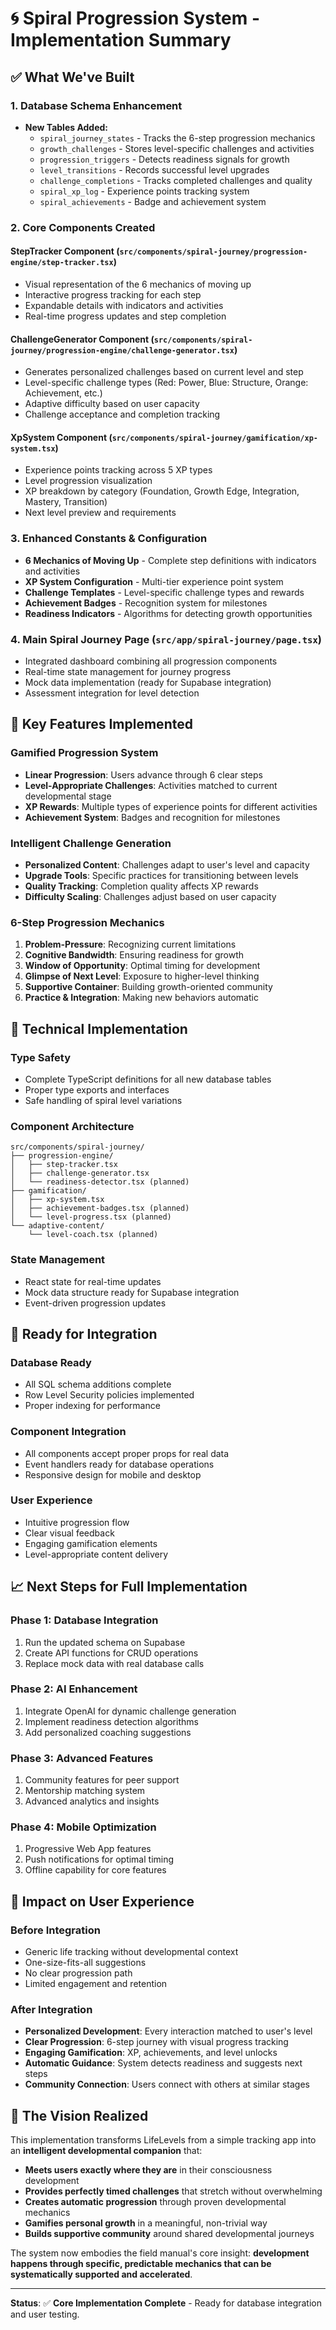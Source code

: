 # 🌀 Spiral Progression System - Implementation Summary

## ✅ **What We've Built**

### **1. Database Schema Enhancement**
- **New Tables Added:**
  - `spiral_journey_states` - Tracks the 6-step progression mechanics
  - `growth_challenges` - Stores level-specific challenges and activities
  - `progression_triggers` - Detects readiness signals for growth
  - `level_transitions` - Records successful level upgrades
  - `challenge_completions` - Tracks completed challenges and quality
  - `spiral_xp_log` - Experience points tracking system
  - `spiral_achievements` - Badge and achievement system

### **2. Core Components Created**

#### **StepTracker Component** (`src/components/spiral-journey/progression-engine/step-tracker.tsx`)
- Visual representation of the 6 mechanics of moving up
- Interactive progress tracking for each step
- Expandable details with indicators and activities
- Real-time progress updates and step completion

#### **ChallengeGenerator Component** (`src/components/spiral-journey/progression-engine/challenge-generator.tsx`)
- Generates personalized challenges based on current level and step
- Level-specific challenge types (Red: Power, Blue: Structure, Orange: Achievement, etc.)
- Adaptive difficulty based on user capacity
- Challenge acceptance and completion tracking

#### **XpSystem Component** (`src/components/spiral-journey/gamification/xp-system.tsx`)
- Experience points tracking across 5 XP types
- Level progression visualization
- XP breakdown by category (Foundation, Growth Edge, Integration, Mastery, Transition)
- Next level preview and requirements

### **3. Enhanced Constants & Configuration**
- **6 Mechanics of Moving Up** - Complete step definitions with indicators and activities
- **XP System Configuration** - Multi-tier experience point system
- **Challenge Templates** - Level-specific challenge types and rewards
- **Achievement Badges** - Recognition system for milestones
- **Readiness Indicators** - Algorithms for detecting growth opportunities

### **4. Main Spiral Journey Page** (`src/app/spiral-journey/page.tsx`)
- Integrated dashboard combining all progression components
- Real-time state management for journey progress
- Mock data implementation (ready for Supabase integration)
- Assessment integration for level detection

## 🎯 **Key Features Implemented**

### **Gamified Progression System**
- **Linear Progression**: Users advance through 6 clear steps
- **Level-Appropriate Challenges**: Activities matched to current developmental stage
- **XP Rewards**: Multiple types of experience points for different activities
- **Achievement System**: Badges and recognition for milestones

### **Intelligent Challenge Generation**
- **Personalized Content**: Challenges adapt to user's level and capacity
- **Upgrade Tools**: Specific practices for transitioning between levels
- **Quality Tracking**: Completion quality affects XP rewards
- **Difficulty Scaling**: Challenges adjust based on user capacity

### **6-Step Progression Mechanics**
1. **Problem-Pressure**: Recognizing current limitations
2. **Cognitive Bandwidth**: Ensuring readiness for growth
3. **Window of Opportunity**: Optimal timing for development
4. **Glimpse of Next Level**: Exposure to higher-level thinking
5. **Supportive Container**: Building growth-oriented community
6. **Practice & Integration**: Making new behaviors automatic

## 🔧 **Technical Implementation**

### **Type Safety**
- Complete TypeScript definitions for all new database tables
- Proper type exports and interfaces
- Safe handling of spiral level variations

### **Component Architecture**
```
src/components/spiral-journey/
├── progression-engine/
│   ├── step-tracker.tsx
│   ├── challenge-generator.tsx
│   └── readiness-detector.tsx (planned)
├── gamification/
│   ├── xp-system.tsx
│   ├── achievement-badges.tsx (planned)
│   └── level-progress.tsx (planned)
└── adaptive-content/
    └── level-coach.tsx (planned)
```

### **State Management**
- React state for real-time updates
- Mock data structure ready for Supabase integration
- Event-driven progression updates

## 🚀 **Ready for Integration**

### **Database Ready**
- All SQL schema additions complete
- Row Level Security policies implemented
- Proper indexing for performance

### **Component Integration**
- All components accept proper props for real data
- Event handlers ready for database operations
- Responsive design for mobile and desktop

### **User Experience**
- Intuitive progression flow
- Clear visual feedback
- Engaging gamification elements
- Level-appropriate content delivery

## 📈 **Next Steps for Full Implementation**

### **Phase 1: Database Integration**
1. Run the updated schema on Supabase
2. Create API functions for CRUD operations
3. Replace mock data with real database calls

### **Phase 2: AI Enhancement**
1. Integrate OpenAI for dynamic challenge generation
2. Implement readiness detection algorithms
3. Add personalized coaching suggestions

### **Phase 3: Advanced Features**
1. Community features for peer support
2. Mentorship matching system
3. Advanced analytics and insights

### **Phase 4: Mobile Optimization**
1. Progressive Web App features
2. Push notifications for optimal timing
3. Offline capability for core features

## 🎉 **Impact on User Experience**

### **Before Integration**
- Generic life tracking without developmental context
- One-size-fits-all suggestions
- No clear progression path
- Limited engagement and retention

### **After Integration**
- **Personalized Development**: Every interaction matched to user's level
- **Clear Progression**: 6-step journey with visual progress tracking
- **Engaging Gamification**: XP, achievements, and level unlocks
- **Automatic Guidance**: System detects readiness and suggests next steps
- **Community Connection**: Users connect with others at similar stages

## 🔮 **The Vision Realized**

This implementation transforms LifeLevels from a simple tracking app into an **intelligent developmental companion** that:

- **Meets users exactly where they are** in their consciousness development
- **Provides perfectly timed challenges** that stretch without overwhelming
- **Creates automatic progression** through proven developmental mechanics
- **Gamifies personal growth** in a meaningful, non-trivial way
- **Builds supportive community** around shared developmental journeys

The system now embodies the field manual's core insight: **development happens through specific, predictable mechanics that can be systematically supported and accelerated**.

---

**Status**: ✅ **Core Implementation Complete** - Ready for database integration and user testing.